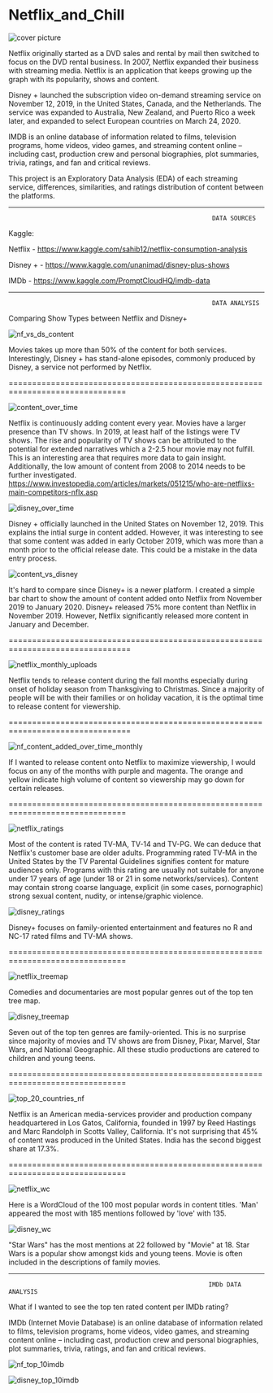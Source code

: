 # Netflix_and_Chill

![cover picture](https://github.com/aclao89/Netflix_and_Chill/blob/master/Images/disney_netflix_cover.jpeg)


Netflix originally started as a DVD sales and rental by mail then switched to focus on the DVD rental business. In 2007, Netflix expanded their business with streaming media. Netflix is an application that keeps growing up the graph with its popularity, shows and content.

Disney + launched the subscription video on-demand streaming service on November 12, 2019, in the United States, Canada, and the Netherlands. The service was expanded to Australia, New Zealand, and Puerto Rico a week later, and expanded to select European countries on March 24, 2020.

IMDB is an online database of information related to films, television programs, home videos, video games, and streaming content online – including cast, production crew and personal biographies, plot summaries, trivia, ratings, and fan and critical reviews.


This project is an Exploratory Data Analysis (EDA) of each streaming service,  differences, similarities, and ratings distribution of content between the platforms.

______________________________________________________________________________________
                                                            DATA SOURCES
Kaggle:

Netflix - https://www.kaggle.com/sahib12/netflix-consumption-analysis

Disney + - https://www.kaggle.com/unanimad/disney-plus-shows

IMDb - https://www.kaggle.com/PromptCloudHQ/imdb-data

______________________________________________________________________________________

                                                            DATA ANALYSIS

Comparing Show Types between Netflix and Disney+

![nf_vs_ds_content](https://github.com/aclao89/Netflix_and_Chill/blob/master/Images/nf_vs_nf_content.png)

Movies takes up more than 50% of the content for both services. Interestingly, Disney + has stand-alone episodes, commonly produced by Disney, a service not performed by Netflix.

===============================================================================

![content_over_time](https://github.com/aclao89/Netflix_and_Chill/raw/master/Images/content_nf_over_time.png)

Netflix is continuously adding content every year. Movies have a larger presence than TV shows. In 2019, at least half of the listings were TV shows. The rise and popularity of TV shows can be attributed to the potential for extended narratives which a 2-2.5 hour movie may not fulfill. This is an interesting area that requires more data to gain insight. Additionally, the low amount of content from 2008 to 2014 needs to be further investigated. https://www.investopedia.com/articles/markets/051215/who-are-netflixs-main-competitors-nflx.asp



![disney_over_time](https://github.com/aclao89/Netflix_and_Chill/raw/master/Images/content_ds%2B_over_time.png)

Disney + officially launched in the United States on November 12, 2019. This explains the intial surge in content added. However, it was interesting to see that some content was added in early October 2019, which was more than a month prior to the official release date. This could be a mistake in the data entry process.



![content_vs_disney](https://github.com/aclao89/Netflix_and_Chill/blob/master/Images/content_vs_disney.png)


It's hard to compare since Disney+ is a newer platform. I created a simple bar chart to show the amount of content added onto Netflix from November 2019 to January 2020. Disney+ released 75% more content than Netflix in November 2019. However, Netflix significantly released more content in January and December.

================================================================================


![netflix_monthly_uploads](https://github.com/aclao89/Netflix_and_Chill/blob/master/Images/content_by_month.png)

Netflix tends to release content during the fall months especially during onset of holiday season from Thanksgiving to Christmas. Since a majority of people will be with their families or on holiday vacation, it is the optimal time to release content for viewership.

================================================================================

![nf_content_added_over_time_monthly](https://github.com/aclao89/Netflix_and_Chill/blob/master/Images/nf_update_month_year.png)

If I wanted to release content onto Netflix to maximize viewership, I would focus on any of the months with purple and magenta. The orange and yellow indicate high volume of content so viewership may go down for certain releases.


===============================================================================

![netflix_ratings](https://github.com/aclao89/Netflix_and_Chill/blob/master/Images/film_ratings_netflix.png)

Most of the content is rated TV-MA, TV-14 and TV-PG. We can deduce that Netflix's customer base are older adults. Programming rated TV-MA in the United States by the TV Parental Guidelines signifies content for mature audiences only. Programs with this rating are usually not suitable for anyone under 17 years of age (under 18 or 21 in some networks/services). Content may contain strong coarse language, explicit (in some cases, pornographic) strong sexual content, nudity, or intense/graphic violence.


![disney_ratings](https://github.com/aclao89/Netflix_and_Chill/blob/master/Images/film_ratings_disney.png)

Disney+ focuses on family-oriented entertainment and features no R and NC-17 rated films and TV-MA shows.

===============================================================================

![netflix_treemap](https://github.com/aclao89/Netflix_and_Chill/blob/master/Images/netflix_treemap.png)

Comedies and documentaries are most popular genres out of the top ten tree map.



![disney_treemap](https://github.com/aclao89/Netflix_and_Chill/blob/master/Images/disney_treemap.png)

Seven out of the top ten genres are family-oriented. This is no surprise since majority of movies and TV shows are from Disney, Pixar, Marvel, Star Wars, and National Geographic. All these studio productions are catered to children and young teens.

===============================================================================

![top_20_countries_nf](https://github.com/aclao89/Netflix_and_Chill/blob/master/Images/top_20_country_productions.png)

Netflix is an American media-services provider and production company headquartered in Los Gatos, California, founded in 1997 by Reed Hastings and Marc Randolph in Scotts Valley, California. It's not surprising that 45% of content was produced in the United States. India has the second biggest share at 17.3%.

===============================================================================

![netflix_wc](https://github.com/aclao89/Netflix_and_Chill/blob/master/Images/netflix_wc_.png)

Here is a WordCloud of the 100 most popular words in content titles. 'Man' appeared the most with 185 mentions followed by 'love' with 135.

![disney_wc](https://github.com/aclao89/Netflix_and_Chill/blob/master/Images/disney_wc.png)

"Star Wars" has the most mentions at 22 followed by "Movie" at 18. Star Wars is a popular show amongst kids and young teens. Movie is often included in the descriptions of family movies.

________________________________________________________________________________

                                                           IMDb DATA ANALYSIS   

What if I wanted to see the top ten rated content per IMDb rating?

IMDb (Internet Movie Database) is an online database of information related to films, television programs, home videos, video games, and streaming content online – including cast, production crew and personal biographies, plot summaries, trivia, ratings, and fan and critical reviews.

![nf_top_10imdb](https://github.com/aclao89/Netflix_and_Chill/blob/master/Images/nf_sunburst.png)





![disney_top_10imdb](https://github.com/aclao89/Netflix_and_Chill/blob/master/Images/ds%2B_sunburst.png)
